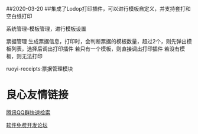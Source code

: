 ##2020-03-20
##集成了Lodop打印插件，可以进行模板自定义，并支持套打和空白纸打印

系统管理-模板管理，进行模板设置

票据管理
生成票据信息，打印时，会判断票据的模板数量，超过2个，则先弹出模板列表，选择后调出打印插件
若只有一个模板，则直接调出打印插件
若没有模板，则无法打印

ruoyi-receipts:票据管理模块



 # 良心友情链接

[腾讯QQ群快速检索](http://u.720life.cn/s/8cf73f7c)

[软件免费开发论坛](http://u.720life.cn/s/bbb01dc0)